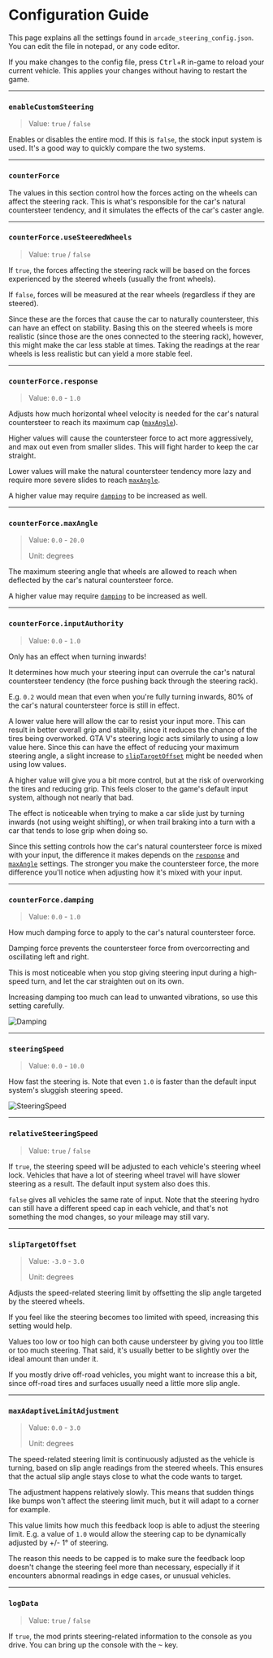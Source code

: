 # Configuration Guide

This page explains all the settings found in `arcade_steering_config.json`. You can edit the file in notepad, or any code editor.

If you make changes to the config file, press <kbd>Ctrl</kbd>+<kbd>R</kbd> in-game to reload your current vehicle. This applies your changes without having to restart the game.

___

### `enableCustomSteering`
> Value: `true` / `false`

Enables or disables the entire mod. If this is `false`, the stock input system is used. It's a good way to quickly compare the two systems.

___

### `counterForce`

The values in this section control how the forces acting on the wheels can affect the steering rack. This is what's responsible for the car's natural countersteer tendency, and it simulates the effects of the car's caster angle.

___

### `counterForce.useSteeredWheels`
> Value: `true` / `false`

If `true`, the forces affecting the steering rack will be based on the forces experienced by the steered wheels (usually the front wheels).

If `false`, forces will be measured at the rear wheels (regardless if they are steered).

Since these are the forces that cause the car to naturally countersteer, this can have an effect on stability. Basing this on the steered wheels is more realistic (since those are the ones connected to the steering rack), however, this might make the car less stable at times. Taking the readings at the rear wheels is less realistic but can yield a more stable feel.

___

### `counterForce.response`
> Value: `0.0` - `1.0`

Adjusts how much horizontal wheel velocity is needed for the car's natural countersteer to reach its maximum cap ([`maxAngle`](#counterforcemaxangle)).

Higher values will cause the countersteer force to act more aggressively, and max out even from smaller slides. This will fight harder to keep the car straight.

Lower values will make the natural countersteer tendency more lazy and require more severe slides to reach [`maxAngle`](#counterforcemaxangle).

A higher value may require [`damping`](#counterforcedamping) to be increased as well.

___

### `counterForce.maxAngle`
> Value: `0.0` - `20.0`
>
> Unit: degrees

The maximum steering angle that wheels are allowed to reach when deflected by the car's natural countersteer force.

A higher value may require [`damping`](#counterforcedamping) to be increased as well.

___

### `counterForce.inputAuthority`
> Value: `0.0` - `1.0`

Only has an effect when turning inwards!

It determines how much your steering input can overrule the car's natural countersteer tendency (the force pushing back through the steering rack).

E.g. `0.2` would mean that even when you're fully turning inwards, 80% of the car's natural countersteer force is still in effect.

A lower value here will allow the car to resist your input more. This can result in better overall grip and stability, since it reduces the chance of the tires being overworked. GTA V's steering logic acts similarly to using a low value here. Since this can have the effect of reducing your maximum steering angle, a slight increase to [`slipTargetOffset`](#sliptargetoffset) might be needed when using low values.

A higher value will give you a bit more control, but at the risk of overworking the tires and reducing grip. This feels closer to the game's default input system, although not nearly that bad.

The effect is noticeable when trying to make a car slide just by turning inwards (not using weight shifting), or when trail braking into a turn with a car that tends to lose grip when doing so.

Since this setting controls how the car's natural countersteer force is mixed with your input, the difference it makes depends on the [`response`](#counterforceresponse) and [`maxAngle`](#counterforcemaxangle) settings. The stronger you make the countersteer force, the more difference you'll notice when adjusting how it's mixed with your input.

___

### `counterForce.damping`
> Value: `0.0` - `1.0`

How much damping force to apply to the car's natural countersteer force.

Damping force prevents the countersteer force from overcorrecting and oscillating left and right.

This is most noticeable when you stop giving steering input during a high-speed turn, and let the car straighten out on its own.

Increasing damping too much can lead to unwanted vibrations, so use this setting carefully.

![Damping](https://i.imgur.com/8HELKje.gif)

___

### `steeringSpeed`
> Value: `0.0` - `10.0`

How fast the steering is. Note that even `1.0` is faster than the default input system's sluggish steering speed.

![SteeringSpeed](https://i.imgur.com/jwTlKhm.gif)

___

### `relativeSteeringSpeed`
> Value: `true` / `false`

If `true`, the steering speed will be adjusted to each vehicle's steering wheel lock. Vehicles that have a lot of steering wheel travel will have slower steering as a result. The default input system also does this.

`false` gives all vehicles the same rate of input. Note that the steering hydro can still have a different speed cap in each vehicle, and that's not something the mod changes, so your mileage may still vary.

___

### `slipTargetOffset`
> Value: `-3.0` - `3.0`
>
> Unit: degrees

Adjusts the speed-related steering limit by offsetting the slip angle targeted by the steered wheels.

If you feel like the steering becomes too limited with speed, increasing this setting would help.

Values too low or too high can both cause understeer by giving you too little or too much steering. That said, it's usually better to be slightly over the ideal amount than under it.

If you mostly drive off-road vehicles, you might want to increase this a bit, since off-road tires and surfaces usually need a little more slip angle.

___

### `maxAdaptiveLimitAdjustment`
> Value: `0.0` - `3.0`
>
> Unit: degrees

The speed-related steering limit is continuously adjusted as the vehicle is turning, based on slip angle readings from the steered wheels. This ensures that the actual slip angle stays close to what the code wants to target.

The adjustment happens relatively slowly. This means that sudden things like bumps won't affect the steering limit much, but it will adapt to a corner for example.

This value limits how much this feedback loop is able to adjust the steering limit. E.g. a value of `1.0` would allow the steering cap to be dynamically adjusted by +/- 1° of steering.

The reason this needs to be capped is to make sure the feedback loop doesn't change the steering feel more than necessary, especially if it encounters abnormal readings in edge cases, or unusual vehicles.

___

### `logData`
> Value: `true` / `false`

If `true`, the mod prints steering-related information to the console as you drive.
You can bring up the console with the <kbd>~</kbd> key.
